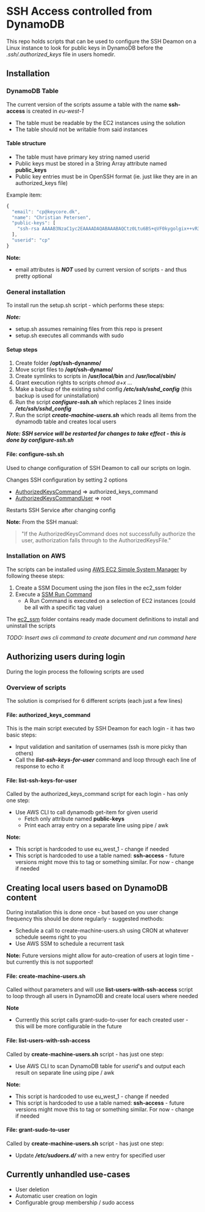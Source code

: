 # SSH Access controlled from DynamoDB
This repo holds scripts that can be used to configure the SSH Deamon on a Linux instance to look for public keys in DynamoDB before the _.ssh/.authorized_keys_ file in users homedir.

## Installation
### DynamoDB Table
The current version of the scripts assume a table with the name **ssh-access** is created in _eu-west-1_

* The table must be readable by the EC2 instances using the solution
* The table should not be writable from said instances

#### Table structure
  * The table must have primary key string named userid
  * Public keys must be stored in a String Array attribute named **public_keys**
  * Public key entries must be in OpenSSH format (ie. just like they are in an authorized_keys file)

Example item:

```javascript
{
  "email": "cp@keycore.dk",
  "name": "Christian Petersen",
  "public-keys": [
    "ssh-rsa AAAAB3NzaC1yc2EAAAADAQABAAABAQCtz0Ltu6BS+qVF0kygolgix++vR3R/ll+H07iYkpsIdOA4ByVDQdQ8Gvt7xqzZMAjo1UVP0g4g+i7bq5QbdzHcauHS0nISqr2pyrEkjkvJG3byZ1JINUW6AjZKVQSBNgArVFpmMFsQjN5MEAXSfaK9ZeiA57QO+DGvcC4Wm1JSBJnK+rqsloaLt3ucFE3Kxs65H5WWAAxTCrQHvL/siGQNkpO/F8zoFBIkyyvlt6eQC3CPPId4dPWswranneQopBlH07j19HOZcpqrWF+uuaRi1FODikAoL2O6/PuyHnW985SBcFO/GPU8pCUhMEt5Z7Cxhc80nmoOpMgDJqcRkged imported-openssh-key"
  ],
  "userid": "cp"
}
``` 

**Note:**
  * email attributes is **_NOT_** used by current version of scripts - and thus pretty optional


### General installation
To install run the setup.sh script - which performs these steps:

**_Note:_**
  * setup.sh assumes remaining files from this repo is present
  * setup.sh executes all commands with sudo

#### Setup steps
1. Create folder **/opt/ssh-dynanmo/**
1. Move script files to **/opt/ssh-dynamo/**
1. Create symlinks to scripts in **/usr/local/bin** and **/usr/local/sbin/**
1. Grant execution rights to scripts _chmod a+x ..._
1. Make a backup of the existing sshd config **_/etc/ssh/sshd_config_** (this backup is used for uninstallation)
1. Run the script **_configure-ssh.sh_** which replaces 2 lines inside **_/etc/ssh/sshd_config_**
1. Run the script **_create-machine-users.sh_** which reads all items from the dynamodb table and creates local users

**_Note: SSH service will be restarted for changes to take effect - this is done by configure-ssh.sh_**

#### File: **configure-ssh.sh**
Used to change configuration of SSH Deamon to call our scripts on login.

Changes SSH configuration by setting 2 options

* [AuthorizedKeysCommand][ssh_auth_command] => authorized_keys_command
* [AuthorizedKeysCommandUser][ssh_auth_user] => root

Restarts SSH Service after changing config

**Note:** From the SSH manual:
> "If the AuthorizedKeysCommand does not successfully authorize the user, authorization falls through to the AuthorizedKeysFile."

### Installation on AWS
The scripts can be installed using [AWS EC2 Simple System Manager][ssm_main] by following theese steps:

1. Create a SSM Document using the json files in the ec2_ssm folder
1. Execute a [SSM Run Command][ssm_run_command]
   * A Run Command is executed on a selection of EC2 instances (could be all with a specific tag value)

The [ec2_ssm](ec2_ssm) folder contains ready made document definitions to install and uninstall the scripts

_TODO: Insert aws cli command to create document and run command here_

## Authorizing users during login
During the login process the following scripts are used
### Overview of scripts
The solution is comprised for 6 different scripts (each just a few lines)


#### File: authorized_keys_command
This is the main script executed by SSH Deamon for each login - it has two basic steps:

 * Input validation and sanitation of usernames (ssh is more picky than others)
 * Call the _**list-ssh-keys-for-user**_ command and loop through each line of response to echo it

#### File: **list-ssh-keys-for-user**
Called by the authorized_keys_command script for each login - has only one step:
 * Use AWS CLI to call dynamodb get-item for given userid
    * Fetch only attribute named **public-keys**
    * Print each array entry on a separate line using pipe / awk

**Note:**
  * This script is hardcoded to use eu_west_1 - change if needed
  * This script is hardcoded to use a table named: **ssh-access** - future versions might move this to tag or something similar. For now - change if needed


## Creating local users based on DynamoDB content
During installation this is done once - but based on you user change frequency this should be done regularly - suggested methods:
 * Schedule a call to create-machine-users.sh using CRON at whatever schedule seems right to you
 * Use AWS SSM to schedule a recurrent task

**Note:** Future versions might allow for auto-creation of users at login time - but currently this is not supported!

#### File: **create-machine-users.sh**
Called without parameters and will use **list-users-with-ssh-access** script to loop through all users in DynamoDB and create local users where needed

**Note** 
  * Currently this script calls grant-sudo-to-user for each created user - this will be more configurable in the future

#### File: **list-users-with-ssh-access**
Called by **create-machine-users.sh** script - has just one step:
* Use AWS CLI to scan DynamoDB table for _userid_'s and output each result on separate line using pipe / awk

**Note:**
  * This script is hardcoded to use eu_west_1 - change if needed
  * This script is hardcoded to use a table named: **ssh-access** - future versions might move this to tag or something similar. For now - change if needed

#### File: **grant-sudo-to-user**
Called by **create-machine-users.sh** script - has just one step:
* Update **_/etc/sudoers.d/_** with a new entry for specified user

## Currently unhandled use-cases
* User deletion
* Automatic user creation on login
* Configurable group membership / sudo access


[ssm_main]: https://aws.amazon.com/ec2/systems-manager/
[ssm_run_command]: http://docs.aws.amazon.com/systems-manager/latest/userguide/execute-remote-commands.html
[ssh_auth_command]: https://linux.die.net/man/5/sshd_config
[ssh_auth_user]: https://linux.die.net/man/5/sshd_config









